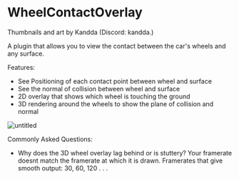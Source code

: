 # WheelContactOverlay

Thumbnails and art by Kandda (Discord: kandda.) 

A plugin that allows you to view the contact between the car's wheels and any surface.

Features:
- See Positioning of each contact point between wheel and surface
- See the normal of collision between wheel and surface
- 2D overlay that shows which wheel is touching the ground
- 3D rendering around the wheels to show the plane of collision and normal

![untitled](https://github.com/user-attachments/assets/ec1b4b73-4bd4-4a18-bd34-efae4ddc127e)

Commonly Asked Questions:
- Why does the 3D wheel overlay lag behind or is stuttery?
    Your framerate doesnt match the framerate at which it is drawn.
    Framerates that give smooth output: 30, 60, 120 . . .
